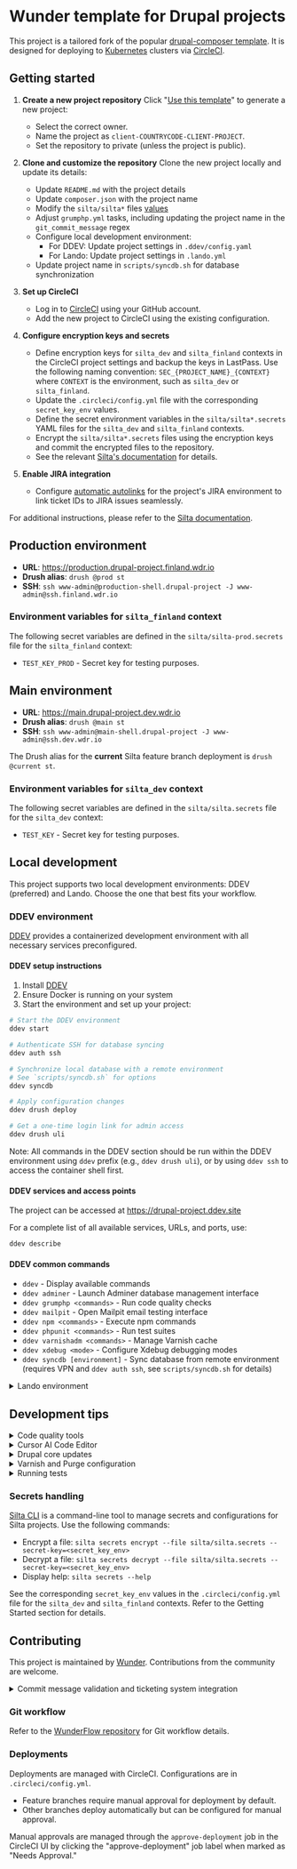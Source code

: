 # Wunder template for Drupal projects

This project is a tailored fork of the popular [drupal-composer template](https://github.com/drupal-composer/drupal-project). It is designed for deploying to [Kubernetes](https://kubernetes.io/) clusters via [CircleCI](https://circleci.com/).

## Getting started

1. **Create a new project repository**
  Click "[Use this template](https://github.com/wunderio/drupal-project/generate)" to generate a new project:
   - Select the correct owner.
   - Name the project as `client-COUNTRYCODE-CLIENT-PROJECT`.
   - Set the repository to private (unless the project is public).

2. **Clone and customize the repository**
   Clone the new project locally and update its details:
   - Update `README.md` with the project details
   - Update `composer.json` with the project name
   - Modify the `silta/silta*` files [values](https://github.com/wunderio/charts/blob/master/drupal/values.yaml)
   - Adjust `grumphp.yml` tasks, including updating the project name in the `git_commit_message` regex
   - Configure local development environment:
     - For DDEV: Update project settings in `.ddev/config.yaml`
     - For Lando: Update project settings in `.lando.yml`
   - Update project name in `scripts/syncdb.sh` for database synchronization

3. **Set up CircleCI**
   - Log in to [CircleCI](https://app.circleci.com/) using your GitHub account.
   - Add the new project to CircleCI using the existing configuration.

4. **Configure encryption keys and secrets**
   - Define encryption keys for `silta_dev` and `silta_finland` contexts in the CircleCI project settings and backup the keys in LastPass. Use the following naming convention: `SEC_{PROJECT_NAME}_{CONTEXT}` where `CONTEXT` is the environment, such as `silta_dev` or `silta_finland`.
   - Update the `.circleci/config.yml` file with the corresponding `secret_key_env` values.
   - Define the secret environment variables in the `silta/silta*.secrets` YAML files for the `silta_dev` and `silta_finland` contexts.
   - Encrypt the `silta/silta*.secrets` files using the encryption keys and commit the encrypted files to the repository.
   - See the relevant [Silta's documentation](https://wunderio.github.io/silta/docs/encrypting-sensitive-configuration/#using-a-custom-encryption-key) for details.

5. **Enable JIRA integration**
   - Configure [automatic autolinks](https://docs.github.com/en/get-started/writing-on-github/working-with-advanced-formatting/autolinked-references-and-urls#custom-autolinks-to-external-resources) for the project's JIRA environment to link ticket IDs to JIRA issues seamlessly.

For additional instructions, please refer to the [Silta documentation](https://github.com/wunderio/silta).

## Production environment

- **URL**: <https://production.drupal-project.finland.wdr.io>
- **Drush alias**: `drush @prod st`
- **SSH**: `ssh www-admin@production-shell.drupal-project -J www-admin@ssh.finland.wdr.io`

### Environment variables for `silta_finland` context

The following secret variables are defined in the `silta/silta-prod.secrets` file for the `silta_finland` context:

- `TEST_KEY_PROD` - Secret key for testing purposes.

## Main environment

- **URL**: <https://main.drupal-project.dev.wdr.io>
- **Drush alias**: `drush @main st`
- **SSH**: `ssh www-admin@main-shell.drupal-project -J www-admin@ssh.dev.wdr.io`

The Drush alias for the **current** Silta feature branch deployment is `drush @current st`.

### Environment variables for `silta_dev` context

The following secret variables are defined in the `silta/silta.secrets` file for the `silta_dev` context:

- `TEST_KEY` - Secret key for testing purposes.

## Local development

This project supports two local development environments: DDEV (preferred) and Lando. Choose the one that best fits your workflow.

### DDEV environment

[DDEV](https://ddev.com/get-started/) provides a containerized development environment with all necessary services preconfigured.

#### DDEV setup instructions

1. Install [DDEV](https://ddev.com/get-started/)
2. Ensure Docker is running on your system
3. Start the environment and set up your project:

  ```bash
  # Start the DDEV environment
  ddev start

  # Authenticate SSH for database syncing
  ddev auth ssh

  # Synchronize local database with a remote environment
  # See `scripts/syncdb.sh` for options
  ddev syncdb

  # Apply configuration changes
  ddev drush deploy

  # Get a one-time login link for admin access
  ddev drush uli
  ```

Note: All commands in the DDEV section should be run within the DDEV environment using `ddev` prefix (e.g., `ddev drush uli`), or by using `ddev ssh` to access the container shell first.

#### DDEV services and access points

The project can be accessed at <https://drupal-project.ddev.site>

For a complete list of all available services, URLs, and ports, use:

  ```bash
  ddev describe
  ```

#### DDEV common commands

- `ddev` - Display available commands
- `ddev adminer` - Launch Adminer database management interface
- `ddev grumphp <commands>` - Run code quality checks
- `ddev mailpit` - Open Mailpit email testing interface
- `ddev npm <commands>` - Execute npm commands
- `ddev phpunit <commands>` - Run test suites
- `ddev varnishadm <commands>` - Manage Varnish cache
- `ddev xdebug <mode>` - Configure Xdebug debugging modes
- `ddev syncdb [environment]` - Sync database from remote environment (requires VPN and `ddev auth ssh`, see `scripts/syncdb.sh` for details)

<details>
<summary>Lando environment</summary>

### Lando environment

[Lando](https://docs.lando.dev/) offers another containerized development option with a focus on simplicity and flexibility.

#### Lando services and access points

| Service | Description | Access |
|---------|-------------|---------|
| Web server | Primary web service | <https://drupal-project.lndo.site> |
| Adminer | Database management via [docker-adminer](https://github.com/dehy/docker-adminer) | <http://adminer.drupal-project.lndo.site> |
| Elasticsearch | Search functionality via Elasticsearch (uncomment in `.lando.yml` to enable) | <http://localhost:9200> or <http://elasticsearch.lndo.site> |
| Kibana | Elasticsearch visualization (uncomment in `.lando.yml` to enable) | <http://localhost:5601> or <http://kibana.lndo.site> |
| Mailpit | Email testing via [Mailpit](https://mailpit.axllent.org/) | <http://mail.lndo.site> |
| Varnish | Caching via Varnish | <https://varnish.drupal-project.lndo.site> |
| Drush | Drupal CLI tool | `lando drush @local st` |
| SSH | Container shell access | `lando ssh (-s <service>)` |
| Node | JavaScript tooling | Included in web container |
| Chrome | Browser testing via [selenium/standalone-chrome](https://hub.docker.com/r/selenium/standalone-chrome/) | Available in web container |

#### Lando setup instructions

1. Install [Lando](https://github.com/lando/lando/releases)
2. Start the environment:

  ```bash
  lando start
  ```

#### Lando common commands

- `lando` - Display available commands
- `lando drupal <arguments>` - Run Drupal core scripts
- `lando grumphp <commands>` - Run code quality checks
- `lando npm <commands>` - Execute npm commands
- `lando phpunit <commands>` - Run test suites
- `lando varnishadm <commands>` - Manage Varnish cache
- `lando xdebug <mode>` - Configure Xdebug debugging modes
- `lando syncdb [environment]` - Sync database from remote environment (requires VPN, see `scripts/syncdb.sh` for details)

</details>

## Development tips

<details>
<summary>Code quality tools</summary>

### Code quality tools

This project includes several tools to maintain code quality and consistency across the codebase.

#### Markdown Linting

Markdown files can be checked and automatically fixed using the following npm scripts:

```bash
# Check markdown files for linting issues
ddev npm run lint:md

# Automatically fix markdown linting issues where possible
ddev npm run lint:md:fix
```

Markdown linting rules are configured in `.markdownlint.json` at the project root.

#### JavaScript and CSS Linting

The project also includes linting for JavaScript and CSS files:

```bash
# Check JavaScript files
ddev npm run lint:js

# Check CSS/SCSS files
ddev npm run lint:css

# Run all linting (JS, CSS, and Markdown)
ddev npm run lint
```

</details>

<details>
<summary>Cursor AI Code Editor</summary>

### Cursor AI Code Editor

This project uses [Cursor](https://docs.cursor.com/) as the recommended AI-powered IDE. Cursor enhances development productivity through AI-assisted coding features while maintaining compatibility with VSCode extensions and settings.

#### Project-specific AI Rules

- Rules are stored in `@.cursor/rules/` directory
- Main configuration file: `@.cursor/rules/common.mdc`
- Rules provide AI with project-specific context about:
  - File organization and key project files
  - Development environment setup
  - Code standards and technology stack
  - Git workflow and commit message formatting

</details>

<details>
<summary>Drupal core updates</summary>

### Drupal core updates

- [Updating Drupal core](https://www.drupal.org/docs/updating-drupal/updating-drupal-core-via-composer).
- [Altering scaffold files](https://www.drupal.org/docs/develop/using-composer/using-drupals-composer-scaffold#toc_4) (e.g., `robots.txt`, `.htaccess`).

</details>

<details>
<summary>Varnish and Purge configuration</summary>

### Varnish and Purge configuration

This section describes how to set up Varnish caching and Purge functionality in your local development environment.

Note: Drush commands in this section should be run with the appropriate environment prefix (`ddev` or `lando`).

#### Configuration Overview

The project includes ready-to-use Varnish configuration:

1. **Configuration Import (Recommended)**
   - For existing projects, simply import the configuration from `config/sync`:

      ```bash
      drush cim -y
      ```

   - This applies all Purge and Varnish settings, including processors and purgers

2. **Manual Configuration (for new sites)**
   - If config/sync is not available, follow these steps:

   a. **Install required modules**:

      ```bash
      drush en purge purge_drush purge_processor_lateruntime purge_queuer_coretags purge_tokens purge_ui varnish_purger varnish_purge_tags -y
      ```

   b. **Configure Varnish Purger**:
      - Set a value for **Browser and proxy cache maximum age** in `admin/config/development/performance`
      - Navigate to `/admin/config/development/performance/purge`
      - Click **Add purger** and select **Varnish Purger**:
        - **Name:** "Varnish Purger"
        - **Type:** "Tags"
        - **Request method:** "BAN" (important: use BAN instead of PURGE for compatibility with Silta)
        - **Headers:** `Cache-Tags`: `[invalidation:expression]`
        - Save the configuration

   c. **Configure processors**:
      - Go to `/admin/config/development/performance/purge/processors`
      - Ensure these processors are enabled:
        - `drush_purge_invalidate` (for manual invalidation via Drush)
        - `lateruntime` (for batching invalidations)
        - `purge_ui_block_processor` (for admin UI functionality)

   d. **Export the configuration**:

      ```bash
      drush cex -y
      ```

   e. **Update settings.php**:
      - Find the purger ID in `varnish_purger.settings.<PURGER_ID>.yml`
      - Update `web/sites/default/settings.php` with the correct purger ID:

        ```php
        if (getenv('VARNISH_ADMIN_HOST')) {
          $config['varnish_purger.settings.<PURGER_ID>']['hostname'] = trim(getenv('VARNISH_ADMIN_HOST'));
          $config['varnish_purger.settings.<PURGER_ID>']['port'] = getenv('VARNISH_ADMIN_PORT') ? trim(getenv('VARNISH_ADMIN_PORT')) : '80';
        }
        ```

#### Environment-Specific Setup

##### DDEV (Recommended)

1. **Varnish Configuration**: DDEV comes pre-configured with Varnish in `.ddev` folder.

2. **Testing Configuration**:

   ```bash
   ddev drush cr
   ddev exec curl -X BAN -H "Cache-Tags: config:system.performance" http://varnish
   ```

   If working correctly, you should receive a "200 Ban added" response

3. **Viewing Varnish logs**:

   ```bash
   ddev exec -s varnish varnishlog -i BAN -i Cache
   ```

##### Lando

1. **Enable Varnish**:
   - Varnish configuration is already enabled in `.lando.yml` & `.lando/varnish.vcl`.

2. **Testing Configuration**:

   ```bash
   lando drush cr
   lando ssh -c "curl -X BAN -H 'Cache-Tags: config:system.performance' http://varnish"
   ```

### Important Notes

- **BAN vs PURGE Method:** Always use the "BAN" method in the Varnish purger configuration instead of "PURGE". The Silta Varnish configuration is set up to handle BAN requests but may reject PURGE requests with "405 Method Not Allowed" errors.

- **Processors:** The default Purge setup uses the `purge_processor_lateruntime` module, which empties the purge queue during page requests. This works well for most sites needing immediate cache clearing. Ensure all required processors are enabled.

- **Cache Tags:** The Varnish configuration is set up to handle cache tag invalidation with the `Cache-Tags` header.
</details>

<details>
<summary>Running tests</summary>

### Running tests

The [PHPUnit](https://phpunit.de/) test framework is predefined in this project. See `phpunit.xml` for details. A minified `web/modules/custom/phpunit_example` module from the [examples module](https://www.drupal.org/project/examples) is included for learning purposes.

#### Testing examples

Note: Run these commands with the appropriate environment prefix (`ddev phpunit` or `lando phpunit`).

- Run one test class: `phpunit path/to/your/class/file.php`
- List groups: `phpunit --list-groups`
- Run all tests in a particular group: `phpunit --group Groupname`
</details>

### Secrets handling

[Silta CLI](https://github.com/wunderio/silta-cli) is a command-line tool to manage secrets and configurations for Silta projects. Use the following commands:

- Encrypt a file: `silta secrets encrypt --file silta/silta.secrets --secret-key=<secret_key_env>`
- Decrypt a file: `silta secrets decrypt --file silta/silta.secrets --secret-key=<secret_key_env>`
- Display help: `silta secrets --help`

See the corresponding `secret_key_env` values in the `.circleci/config.yml` file for the `silta_dev` and `silta_finland` contexts. Refer to the Getting Started section for details.

## Contributing

This project is maintained by [Wunder](https://wunder.io/). Contributions from the community are welcome.

<details>
<summary>Commit message validation and ticketing system integration</summary>

### Commit message validation and ticketing system integration

We follow the [Conventional Commits](https://www.conventionalcommits.org/en/v1.0.0/) specification for commit messages, with an additional requirement for ticket IDs. Each commit message must include a valid ticket ID (except for merge commits) and follow the conventional commits format:

```bash
[PROJECTKEY-123]: (feat) Add new feature description

- Detailed change description
- Another relevant detail

Refs: file1.ext, file2.ext
```

Types include (used within parentheses):

- feat: New feature (correlates with MINOR in semantic versioning)
- fix: Bug fix (correlates with PATCH in semantic versioning)
- docs: Documentation changes
- style: Changes not affecting code meaning
- refactor: Code changes neither fixing bugs nor adding features
- perf: Performance improvements
- test: Adding or correcting tests
- build: Build system or dependency changes
- ci: CI configuration changes
- chore: Other changes not modifying src or test files

Breaking changes must be indicated by appending a ! after the type/scope or including "BREAKING CHANGE:" in the footer.

Ticket ID formats:

- JIRA: `[PROJECTKEY-123]: (type) Description`
- GitHub: `GH-123: (type) Description`

We leverage [autolinked references](https://docs.github.com/en/get-started/writing-on-github/working-with-advanced-formatting/autolinked-references-and-urls) to automatically convert ticket IDs into clickable links for easy navigation. This enhances traceability and accessibility across platforms.

Validation rules are implemented via the GrumPHP `git_commit_message` component. See `grumphp.yml` for configuration details.
</details>

### Git workflow

Refer to the [WunderFlow repository](https://github.com/wunderio/WunderFlow) for Git workflow details.

### Deployments

Deployments are managed with CircleCI. Configurations are in `.circleci/config.yml`.

- Feature branches require manual approval for deployment by default.
- Other branches deploy automatically but can be configured for manual approval.

Manual approvals are managed through the `approve-deployment` job in the CircleCI UI by clicking the "approve-deployment" job label when marked as "Needs Approval."
